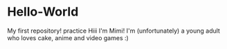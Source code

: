 # Hello-World
My first repository! practice
Hiii I'm Mimi! I'm (unfortunately) a young adult who loves cake, anime and video games :)
